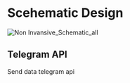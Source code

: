 # Scehematic Design
![Non Invansive_Schematic_all](https://github.com/TuBagus7/Blood_Sugar_Level_IoT_checked/assets/88296190/1d1b53dc-6a6e-4faf-8b0d-eb480acf57d9)


## Telegram API
Send data telegram api

